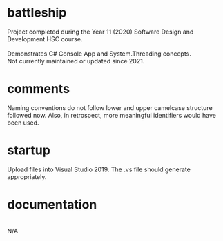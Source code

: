 # battleship
Project completed during the Year 11 (2020) Software Design and Development HSC course. <br /><br />
Demonstrates C# Console App and System.Threading concepts.<br />
Not currently maintained or updated since 2021.

# comments
Naming conventions do not follow lower and upper camelcase structure followed now. Also, in retrospect, more meaningful identifiers would have been used.

# startup
Upload files into Visual Studio 2019. The .vs file should generate appropriately. <br />

# documentation
<br />N/A<br />
